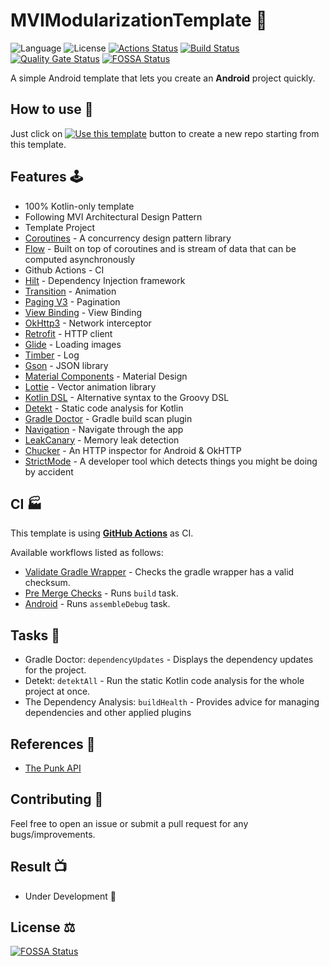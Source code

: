 # MVIModularizationTemplate 🧞‍

![Language](https://img.shields.io/badge/Kotlin-1.7.0-blue) ![License](https://img.shields.io/github/license/Drjacky/MVIModularizationTemplate?logo=MIT) [![Actions Status](https://github.com/Drjacky/MVIModularizationTemplate/workflows/Pre%20Merge%20Checks/badge.svg)](https://github.com/Drjacky/MVIModularizationTemplate/actions) [![Build Status](https://github.com/Drjacky/MVIModularizationTemplate/workflows/Android%20CI/badge.svg)](https://github.com/Drjacky/MVIModularizationTemplate/actions) [![Quality Gate Status](https://sonarcloud.io/api/project_badges/measure?project=Drjacky_MVIModularizationTemplate&metric=alert_status)](https://sonarcloud.io/dashboard?id=Drjacky_MVIModularizationTemplate)
[![FOSSA Status](https://app.fossa.com/api/projects/git%2Bgithub.com%2FDrjacky%2FMVIModularizationTemplate.svg?type=shield)](https://app.fossa.com/projects/git%2Bgithub.com%2FDrjacky%2FMVIModularizationTemplate?ref=badge_shield)
<!-- [![Known Vulnerabilities](https://snyk.io/test/github/Drjacky/MVIModularizationTemplate/badge.svg)](https://snyk.io/test/github/Drjacky/MVIModularizationTemplate) Snyk doesn't support kotlin dsl -->
A simple Android template that lets you create an **Android** project quickly.

## How to use 👣

Just click
on [![Use this template](https://img.shields.io/badge/-Use%20this%20template-brightgreen)](https://github.com/Drjacky/MVIModularizationTemplate/generate)
button to create a new repo starting from this template.

## Features 🕹

- 100% Kotlin-only template
- Following MVI Architectural Design Pattern
- Template Project
- [Coroutines](https://developer.android.com/kotlin/coroutines) - A concurrency design pattern
  library
- [Flow](https://developer.android.com/kotlin/flow) - Built on top of coroutines and is stream of
  data that can be computed asynchronously
- Github Actions - CI
- [Hilt](https://dagger.dev/hilt/) - Dependency Injection framework
- [Transition](https://developer.android.com/guide/navigation/navigation-animate-transitions) -
  Animation
- [Paging V3](https://developer.android.com/topic/libraries/architecture/paging/v3-overview) -
  Pagination
- [View Binding](https://developer.android.com/topic/libraries/view-binding) - View Binding
- [OkHttp3](https://github.com/square/okhttp) - Network interceptor
- [Retrofit](https://github.com/square/retrofit) - HTTP client
- [Glide](https://github.com/bumptech/glide) - Loading images
- [Timber](https://github.com/JakeWharton/timber) - Log
- [Gson](https://github.com/google/gson) - JSON library
- [Material Components](https://github.com/material-components/material-components-android) -
  Material Design
- [Lottie](https://airbnb.design/lottie/) - Vector animation library
- [Kotlin DSL](https://docs.gradle.org/current/userguide/kotlin_dsl.html) - Alternative syntax to
  the Groovy DSL
- [Detekt](https://github.com/detekt/detekt) - Static code analysis for Kotlin
- [Gradle Doctor](https://github.com/runningcode/gradle-doctor) - Gradle build scan plugin
- [Navigation](https://developer.android.com/guide/navigation) - Navigate through the app
- [LeakCanary](https://square.github.io/leakcanary/) - Memory leak detection
- [Chucker](https://github.com/ChuckerTeam/chucker) - An HTTP inspector for Android & OkHTTP
- [StrictMode](https://developer.android.com/reference/android/os/StrictMode) - A developer tool
  which detects things you might be doing by accident

## CI 🏭

This template is using [**GitHub
Actions**](https://github.com/Drjacky/MVIModularizationTemplate/actions) as CI.

Available workflows listed as follows:

- [Validate Gradle Wrapper](.github/workflows/gradlew-validation.yml) - Checks the gradle wrapper
  has a valid checksum.
- [Pre Merge Checks](.github/workflows/pre-merge.yml) - Runs `build` task.
- [Android](.github/workflows/android.yml) - Runs `assembleDebug` task.

## Tasks 🔧

- Gradle Doctor: `dependencyUpdates` - Displays the dependency updates for the project.
- Detekt: `detektAll` - Run the static Kotlin code analysis for the whole project at once.
- The Dependency Analysis: `buildHealth` - Provides advice for managing dependencies and other
  applied plugins

## References 🧷

- [The Punk API](https://rickandmortyapi.com/)

## Contributing 🤝

Feel free to open an issue or submit a pull request for any bugs/improvements.

## Result 📺

- Under Development 🚧

## License ⚖️

[![FOSSA Status](https://app.fossa.com/api/projects/git%2Bgithub.com%2FDrjacky%2FMVIModularizationTemplate.svg?type=large)](https://app.fossa.com/projects/git%2Bgithub.com%2FDrjacky%2FMVIModularizationTemplate?ref=badge_large)